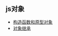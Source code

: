  
 
## js对象
* [构造函数和原型对象](http://note.youdao.com/s/QIzB2Jfo)
* [对象继承](http://note.youdao.com/s/1r6DusKK)